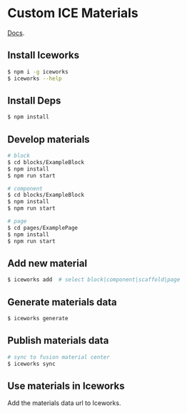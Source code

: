# Custom ICE Materials

[Docs](https://ice.work/docs/materials/about).

## Install Iceworks

```bash
$ npm i -g iceworks
$ iceworks --help
```

## Install Deps

```bash
$ npm install
```

## Develop materials

```bash
# block
$ cd blocks/ExampleBlock
$ npm install
$ npm run start

# component
$ cd blocks/ExampleBlock
$ npm install
$ npm run start

# page
$ cd pages/ExamplePage
$ npm install
$ npm run start
```

## Add new material

```bash
$ iceworks add  # select block|component|scaffold|page
```

## Generate materials data

```bash
$ iceworks generate
```

## Publish materials data

```bash
# sync to fusion material center
$ iceworks sync
```

## Use materials in Iceworks

Add the materials data url to Iceworks.
